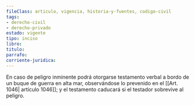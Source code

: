 ```yaml
---
fileClass: articulo, vigencia, historia-y-fuentes, codigo-civil
tags:
- derecho-civil
- derecho-privado
estado: vigente
tipo: inciso
libro:
titulo:
parrafo:
corriente-juridica:
---
```

En caso de peligro inminente podrá otorgarse testamento verbal a bordo de un buque de guerra en alta mar, observándose lo prevenido en el [[Art. 1046| artículo 1046]]; y el testamento caducará si el testador sobrevive al peligro.